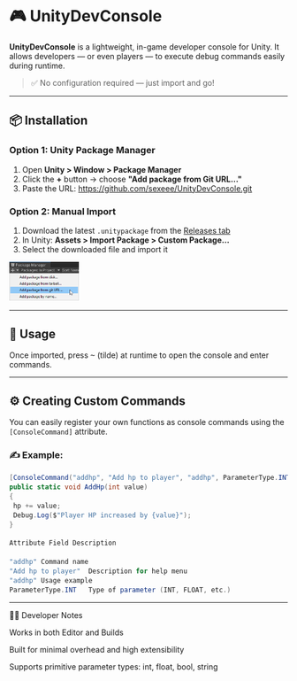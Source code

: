 # 🎮 UnityDevConsole

**UnityDevConsole** is a lightweight, in-game developer console for Unity. It allows developers — or even players — to execute debug commands easily during runtime.

> ✅ No configuration required — just import and go!

---

## 📦 Installation

### Option 1: Unity Package Manager  
1. Open **Unity > Window > Package Manager**  
2. Click the **+** button → choose **"Add package from Git URL…"**  
3. Paste the URL: https://github.com/sexeee/UnityDevConsole.git

### Option 2: Manual Import  
1. Download the latest `.unitypackage` from the [Releases tab](https://github.com/sexeee/UnityDevConsole/releases)  
2. In Unity: **Assets > Import Package > Custom Package…**  
3. Select the downloaded file and import it

<img src="/.github/install.png" alt="Package manager install" width="25%">

---

## 🧪 Usage

Once imported, press <kbd>~</kbd> (tilde) at runtime to open the console and enter commands.

---

## ⚙️ Creating Custom Commands

You can easily register your own functions as console commands using the `[ConsoleCommand]` attribute.

### ✍️ Example:
```csharp
[ConsoleCommand("addhp", "Add hp to player", "addhp", ParameterType.INT)]
public static void AddHp(int value)
{
 hp += value;
 Debug.Log($"Player HP increased by {value}");
}

Attribute Field	Description

"addhp"	Command name
"Add hp to player"	Description for help menu
"addhp"	Usage example
ParameterType.INT	Type of parameter (INT, FLOAT, etc.)

```


---

🧑‍💻 Developer Notes

Works in both Editor and Builds

Built for minimal overhead and high extensibility

Supports primitive parameter types: int, float, bool, string